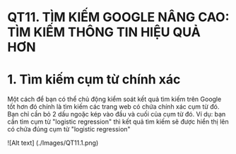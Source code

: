 # QT11. TÌM KIẾM GOOGLE NÂNG CAO: TÌM KIẾM THÔNG TIN HIỆU QUẢ HƠN

# 1. Tìm kiếm cụm từ chính xác

Một cách để bạn có thể chủ động kiểm soát kết quả tìm kiếm trên Google tốt hơn đó chính là tìm kiếm các trang web có chứa chính xác cụm từ đó. Bạn chỉ cần bỏ 2 dấu ngoặc kép vào đầu và cuối của cụm từ đó. 
Ví dụ: bạn cần tìm cụm từ "logistic regression" thì kết quả tìm kiếm sẽ được hiển thị lên có chứa đúng cụm từ "logistic regression"

![Alt text] (./Images/QT11.1.png)